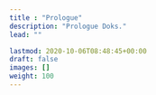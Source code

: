 ```yaml
---
title : "Prologue"
description: "Prologue Doks."
lead: ""

lastmod: 2020-10-06T08:48:45+00:00
draft: false
images: []
weight: 100
---
```

